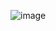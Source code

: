 ![image](https://github.com/twingay96/sum_project/assets/64403357/3f27bd1e-10d1-487b-8f37-0dbc671a912c)
